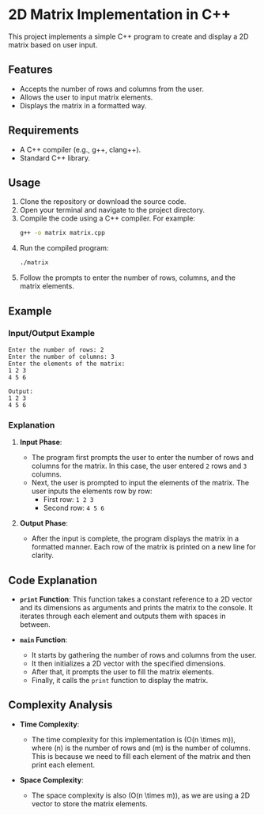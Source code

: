 # 2D Matrix Implementation in C++

This project implements a simple C++ program to create and display a 2D matrix based on user input.

## Features

- Accepts the number of rows and columns from the user.
- Allows the user to input matrix elements.
- Displays the matrix in a formatted way.

## Requirements

- A C++ compiler (e.g., g++, clang++).
- Standard C++ library.

## Usage

1. Clone the repository or download the source code.
2. Open your terminal and navigate to the project directory.
3. Compile the code using a C++ compiler. For example:
   ```bash
   g++ -o matrix matrix.cpp
   ```
4. Run the compiled program:
   ```bash
   ./matrix
   ```
5. Follow the prompts to enter the number of rows, columns, and the matrix elements.

## Example

### Input/Output Example

```
Enter the number of rows: 2
Enter the number of columns: 3
Enter the elements of the matrix:
1 2 3
4 5 6

Output:
1 2 3 
4 5 6 
```

### Explanation

1. **Input Phase**:
   - The program first prompts the user to enter the number of rows and columns for the matrix. In this case, the user entered `2` rows and `3` columns.
   - Next, the user is prompted to input the elements of the matrix. The user inputs the elements row by row:
     - First row: `1 2 3`
     - Second row: `4 5 6`

2. **Output Phase**:
   - After the input is complete, the program displays the matrix in a formatted manner. Each row of the matrix is printed on a new line for clarity.

## Code Explanation

- **`print` Function**: This function takes a constant reference to a 2D vector and its dimensions as arguments and prints the matrix to the console. It iterates through each element and outputs them with spaces in between.
  
- **`main` Function**: 
  - It starts by gathering the number of rows and columns from the user.
  - It then initializes a 2D vector with the specified dimensions.
  - After that, it prompts the user to fill the matrix elements.
  - Finally, it calls the `print` function to display the matrix.

## Complexity Analysis

- **Time Complexity**:
  - The time complexity for this implementation is \(O(n \times m)\), where \(n\) is the number of rows and \(m\) is the number of columns. This is because we need to fill each element of the matrix and then print each element.

- **Space Complexity**:
  - The space complexity is also \(O(n \times m)\), as we are using a 2D vector to store the matrix elements.
